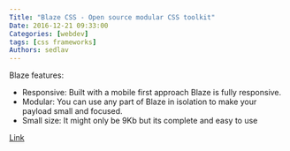 ```yaml
---
Title: "Blaze CSS - Open source modular CSS toolkit"
Date: 2016-12-21 09:33:00
Categories: [webdev]
tags: [css frameworks]
Authors: sedlav
---
```


Blaze features:

* Responsive: Built with a mobile first approach Blaze is fully responsive.
* Modular: You can use any part of Blaze in isolation to make your payload small and focused.
* Small size: It might only be 9Kb but its complete and easy to use

[Link](http://blazecss.com/)
